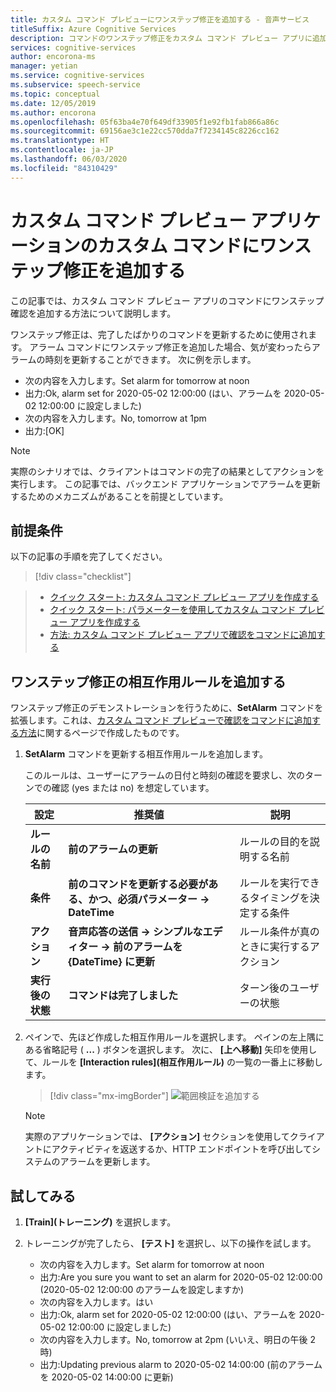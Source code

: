 ```yaml
---
title: カスタム コマンド プレビューにワンステップ修正を追加する - 音声サービス
titleSuffix: Azure Cognitive Services
description: コマンドのワンステップ修正をカスタム コマンド プレビュー アプリに追加する方法について説明します。
services: cognitive-services
author: encorona-ms
manager: yetian
ms.service: cognitive-services
ms.subservice: speech-service
ms.topic: conceptual
ms.date: 12/05/2019
ms.author: encorona
ms.openlocfilehash: 05f63ba4e70f649df33905f1e92fb1fab866a86c
ms.sourcegitcommit: 69156ae3c1e22cc570dda7f7234145c8226cc162
ms.translationtype: HT
ms.contentlocale: ja-JP
ms.lasthandoff: 06/03/2020
ms.locfileid: "84310429"
---
```

# <a name="add-a-one-step-correction-to-a-custom-command-in-a-custom-commands-preview-application"></a>カスタム コマンド プレビュー アプリケーションのカスタム コマンドにワンステップ修正を追加する

この記事では、カスタム コマンド プレビュー アプリのコマンドにワンステップ確認を追加する方法について説明します。

ワンステップ修正は、完了したばかりのコマンドを更新するために使用されます。 アラーム コマンドにワンステップ修正を追加した場合、気が変わったらアラームの時刻を更新することができます。 次に例を示します。

- 次の内容を入力します。Set alarm for tomorrow at noon
- 出力:Ok, alarm set for 2020-05-02 12:00:00 (はい、アラームを 2020-05-02 12:00:00 に設定しました)
- 次の内容を入力します。No, tomorrow at 1pm
- 出力:[OK]

> [!NOTE]
> 実際のシナリオでは、クライアントはコマンドの完了の結果としてアクションを実行します。 この記事では、バックエンド アプリケーションでアラームを更新するためのメカニズムがあることを前提としています。

## <a name="prerequisites"></a>前提条件

以下の記事の手順を完了してください。
> [!div class="checklist"]

> * [クイック スタート: カスタム コマンド プレビュー アプリを作成する](./quickstart-custom-speech-commands-create-new.md)
> * [クイック スタート: パラメーターを使用してカスタム コマンド プレビュー アプリを作成する](./quickstart-custom-speech-commands-create-parameters.md)
> * [方法: カスタム コマンド プレビュー アプリで確認をコマンドに追加する](./how-to-custom-speech-commands-confirmations.md)

## <a name="add-interaction-rules-for-one-step-correction"></a>ワンステップ修正の相互作用ルールを追加する

ワンステップ修正のデモンストレーションを行うために、**SetAlarm** コマンドを拡張します。これは、[カスタム コマンド プレビューで確認をコマンドに追加する方法](./how-to-custom-speech-commands-confirmations.md)に関するページで作成したものです。

1. **SetAlarm** コマンドを更新する相互作用ルールを追加します。

    このルールは、ユーザーにアラームの日付と時刻の確認を要求し、次のターンでの確認 (yes または no) を想定しています。

   | 設定               | 推奨値                                                  | 説明                                        |
   | --------------------- | ---------------------------------------------------------------- | -------------------------------------------------- |
   | **ルールの名前**             | **前のアラームの更新**                                            | ルールの目的を説明する名前          |
   | **条件**            | **前のコマンドを更新する必要がある、かつ、必須パラメーター -> DateTime**                | ルールを実行できるタイミングを決定する条件    |   
   | **アクション**               | **音声応答の送信 -> シンプルなエディター -> 前のアラームを {DateTime} に更新**      | ルール条件が真のときに実行するアクション |
   | **実行後の状態** | **コマンドは完了しました**        | ターン後のユーザーの状態                   |

1. ペインで、先ほど作成した相互作用ルールを選択します。 ペインの左上隅にある省略記号 ( **...** ) ボタンを選択します。 次に、 **[上へ移動]** 矢印を使用して、ルールを **[Interaction rules]\(相互作用ルール\)** の一覧の一番上に移動します。
   > [!div class="mx-imgBorder"]
   > ![範囲検証を追加する](media/custom-speech-commands/one-step-correction-rules.png)

    > [!NOTE]
    > 実際のアプリケーションでは、 **[アクション]** セクションを使用してクライアントにアクティビティを返送するか、HTTP エンドポイントを呼び出してシステムのアラームを更新します。

## <a name="try-it-out"></a>試してみる

1. **[Train]\(トレーニング\)** を選択します。

1. トレーニングが完了したら、 **[テスト]** を選択し、以下の操作を試します。

   - 次の内容を入力します。Set alarm for tomorrow at noon
   - 出力:Are you sure you want to set an alarm for 2020-05-02 12:00:00 (2020-05-02 12:00:00 のアラームを設定しますか)
   - 次の内容を入力します。はい
   - 出力:Ok, alarm set for 2020-05-02 12:00:00 (はい、アラームを 2020-05-02 12:00:00 に設定しました)
   - 次の内容を入力します。No, tomorrow at 2pm (いいえ、明日の午後 2 時)
   - 出力:Updating previous alarm to 2020-05-02 14:00:00 (前のアラームを 2020-05-02 14:00:00 に更新)
